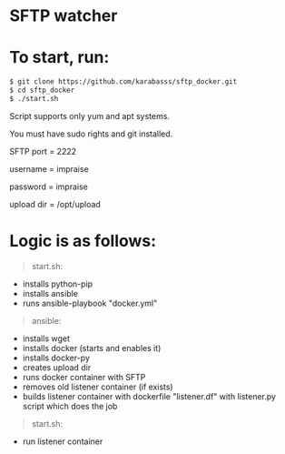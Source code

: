 SFTP watcher
============

# To start, run:

```sh
$ git clone https://github.com/karabasss/sftp_docker.git
$ cd sftp_docker
$ ./start.sh
```


Script supports only yum and apt systems.

You must have sudo rights and git installed.

SFTP port = 2222

username = impraise

password = impraise

upload dir = /opt/upload




# Logic is as follows:

 > start.sh: 
   - installs python-pip
   - installs ansible
   - runs ansible-playbook "docker.yml"
 > ansible: 
   - installs wget
   - installs docker (starts and enables it)
   - installs docker-py
   - creates upload dir
   - runs docker container with SFTP
   - removes old listener container (if exists)
   - builds listener container with dockerfile "listener.df" with listener.py script which does the job
 > start.sh: 
   - run listener container
